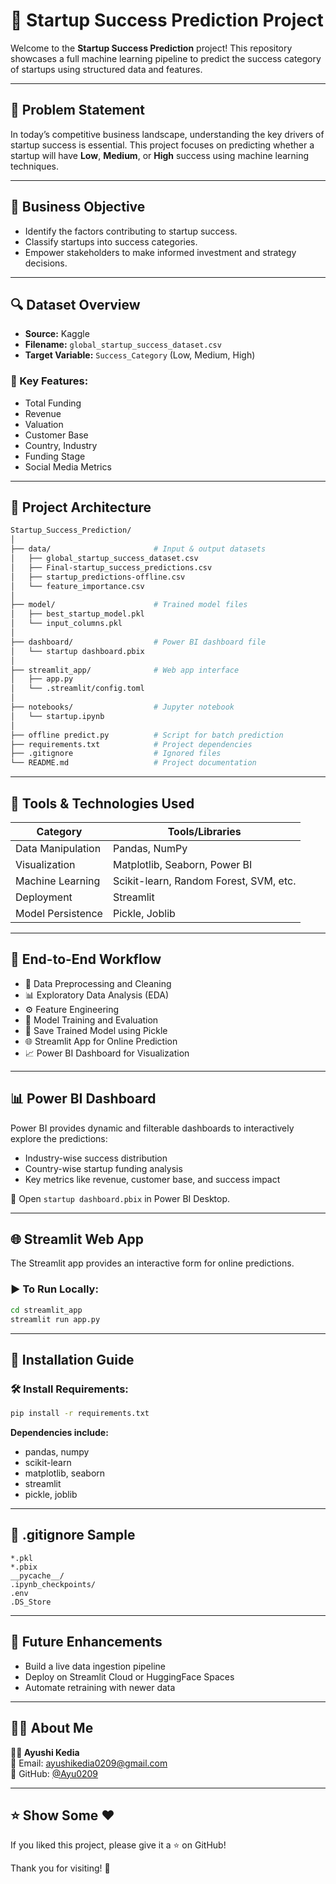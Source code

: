 # 🚀 Startup Success Prediction Project

Welcome to the **Startup Success Prediction** project! This repository showcases a full machine learning pipeline to predict the success category of startups using structured data and features.

---

## 📌 Problem Statement

In today’s competitive business landscape, understanding the key drivers of startup success is essential. This project focuses on predicting whether a startup will have **Low**, **Medium**, or **High** success using machine learning techniques.

---

## 🎯 Business Objective

- Identify the factors contributing to startup success.  
- Classify startups into success categories.  
- Empower stakeholders to make informed investment and strategy decisions.

---

## 🔍 Dataset Overview

- **Source:** Kaggle  
- **Filename:** `global_startup_success_dataset.csv`  
- **Target Variable:** `Success_Category` (Low, Medium, High)

### 🔑 Key Features:

- Total Funding  
- Revenue  
- Valuation  
- Customer Base  
- Country, Industry  
- Funding Stage  
- Social Media Metrics

---

## 🧱 Project Architecture

```bash
Startup_Success_Prediction/
│
├── data/                       # Input & output datasets
│   ├── global_startup_success_dataset.csv
│   ├── Final-startup_success_predictions.csv
│   ├── startup_predictions-offline.csv
│   └── feature_importance.csv
│
├── model/                      # Trained model files
│   ├── best_startup_model.pkl
│   └── input_columns.pkl
│
├── dashboard/                  # Power BI dashboard file
│   └── startup dashboard.pbix
│
├── streamlit_app/              # Web app interface
│   ├── app.py
│   └── .streamlit/config.toml
│
├── notebooks/                  # Jupyter notebook
│   └── startup.ipynb
│
├── offline predict.py          # Script for batch prediction
├── requirements.txt            # Project dependencies
├── .gitignore                  # Ignored files
└── README.md                   # Project documentation
```

---

## 🧪 Tools & Technologies Used

| Category           | Tools/Libraries                        |
|-------------------|----------------------------------------|
| Data Manipulation | Pandas, NumPy                          |
| Visualization     | Matplotlib, Seaborn, Power BI          |
| Machine Learning  | Scikit-learn, Random Forest, SVM, etc. |
| Deployment        | Streamlit                              |
| Model Persistence | Pickle, Joblib                         |

---

## 🔁 End-to-End Workflow

- 📂 Data Preprocessing and Cleaning  
- 📊 Exploratory Data Analysis (EDA)  
- ⚙️ Feature Engineering  
- 🧠 Model Training and Evaluation  
- 💾 Save Trained Model using Pickle  
- 🌐 Streamlit App for Online Prediction  
- 📈 Power BI Dashboard for Visualization  

---

## 📊 Power BI Dashboard

Power BI provides dynamic and filterable dashboards to interactively explore the predictions:

- Industry-wise success distribution  
- Country-wise startup funding analysis  
- Key metrics like revenue, customer base, and success impact  

📌 Open `startup dashboard.pbix` in Power BI Desktop.

---

## 🌐 Streamlit Web App

The Streamlit app provides an interactive form for online predictions.

### ▶️ To Run Locally:

```bash
cd streamlit_app
streamlit run app.py
```

---

## 🔧 Installation Guide

### 🛠️ Install Requirements:

```bash
pip install -r requirements.txt
```

**Dependencies include:**

- pandas, numpy  
- scikit-learn  
- matplotlib, seaborn  
- streamlit  
- pickle, joblib

---

## 🧼 .gitignore Sample

```text
*.pkl
*.pbix
__pycache__/
.ipynb_checkpoints/
.env
.DS_Store
```

---

## 🔮 Future Enhancements

- Build a live data ingestion pipeline  
- Deploy on Streamlit Cloud or HuggingFace Spaces  
- Automate retraining with newer data  

---

## 🙋‍♀️ About Me

**👩‍💻 Ayushi Kedia**  
📧 Email: [ayushikedia0209@gmail.com](mailto:ayushikedia0209@gmail.com)  
🔗 GitHub: [@Ayu0209](https://github.com/Ayu0209)

---

## ⭐ Show Some ❤️

If you liked this project, please give it a ⭐ on GitHub!

Thank you for visiting! 🎉
